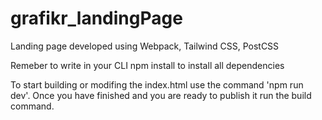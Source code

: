 # grafikr_landingPage
Landing page developed using Webpack, Tailwind CSS, PostCSS

Remeber to write in your CLI npm install to install all dependencies

To start building or modifing the index.html use the command 'npm run dev'.
Once you have finished and you are ready to publish it run the build command.
